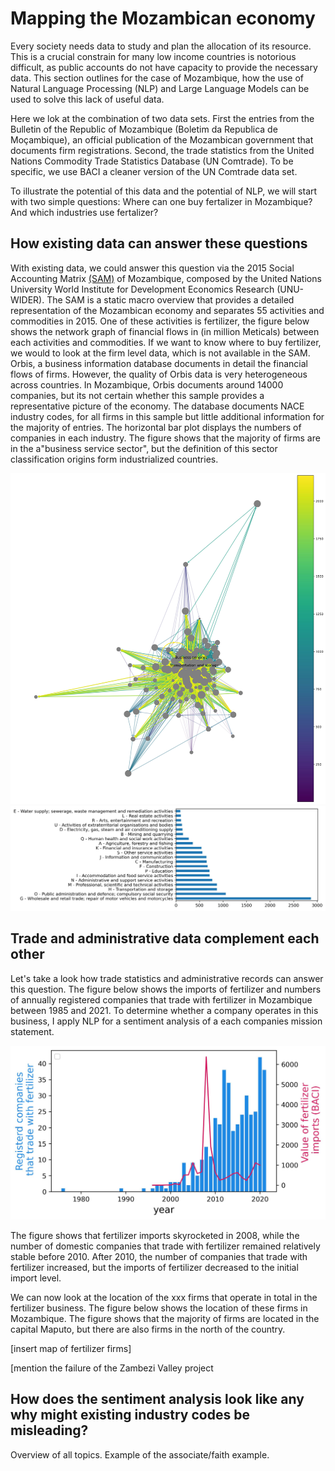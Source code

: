 
<head>
    <link rel="stylesheet" href="../styles.css">
</head>


# Mapping the Mozambican economy

Every society needs data to study and plan the allocation of its resource. This is a crucial constrain for many low income countries is notorious difficult, as public accounts do not have capacity to provide the necessary data. 
This section outlines for the case of Mozambique, how the use of Natural Language Processing (NLP) and Large Language Models can be used to solve this lack of useful data.

Here we lok at the combination of two data sets. First the entries from the Bulletin of the Republic of Mozambique (Boletim da Republica de Moçambique), an official publication of the Mozambican government that documents firm registrations. Second, the trade statistics from the United Nations Commodity Trade Statistics Database (UN Comtrade). To be specific, we use BACI a cleaner version of the UN Comtrade data set.

To illustrate the potential of this data and the potential of NLP, we will start with two simple questions: Where can one buy fertalizer in Mozambique? And which industries use fertalizer?


## How existing data can answer these questions

With existing data, we could answer this question via the 2015 Social Accounting Matrix [(SAM)](https://www.wider.unu.edu/database/2015-social-accounting-matrix-mozambique) of Mozambique, composed by the United Nations University World Institute for Development Economics Research (UNU-WIDER). The SAM is a static macro overview that provides a detailed representation of the Mozambican economy and separates 55 activities and commodities in 2015. One of these activities is fertilizer, the figure below shows the network graph of financial flows in (in million Meticals) between each activities and commodities. If we want to know where to buy fertilizer, we would to look at the firm level data, which is not available in the SAM.
Orbis, a business information database documents in detail the financial flows of firms. However, the quality of Orbis data is very heterogeneous across countries. In Mozambique, Orbis documents around 14000 companies, but its not certain whether this sample provides a representative picture of the economy. The database documents NACE industry codes, for all firms in this sample but little additional information for the majority of entries. The horizontal bar plot displays the numbers of companies in each industry. The figure shows that the majority of firms are in the a"business service sector", but the definition of this sector classification  origins form industrialized countries.


<img class="project-image" src="../assets/accounting_matrix/sam_15.jpg" alt="sam_15.jpg">


<img class="project-image" src="../assets/orbis_moz/barh_orbis.jpg" alt="barh_orbis.jpg">

## Trade and administrative data complement each other

Let's take a look how trade statistics and administrative records can answer this question.
The figure below shows the imports of fertilizer and numbers of annually registered companies that trade with fertilizer in Mozambique between 1985 and 2021. To determine whether a company operates in this business, I apply NLP for a sentiment analysis of a each companies mission statement. 
 

<img class="project-image" src="../assets/baci_bdr/fertilizer.jpg" alt="fertilizer.jpg">

The figure shows that fertilizer imports skyrocketed in 2008, while the number of domestic companies that trade with fertilizer remained relatively stable before 2010. After 2010, the number of companies that trade with fertilizer increased, but the imports of fertilizer decreased to the initial import level. 

 We can now look at the location of the xxx firms that operate in total in the fertilizer business. The figure below shows the location of these firms in Mozambique. The figure shows that the majority of firms are located in the capital Maputo, but there are also firms in the north of the country.

[insert map of fertilizer firms]

[mention the failure of the Zambezi Valley project


## How does the sentiment analysis look like any why might existing industry codes be misleading?


Overview of all topics. Example of the associate/faith example. 


